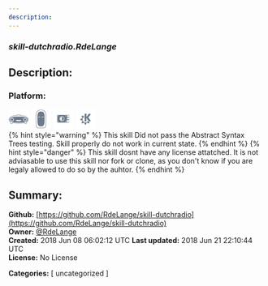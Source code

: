 ```yaml
---
description: 
---
```


### _skill-dutchradio.RdeLange_  
## Description:  
  
  
  
### Platform:  
 ![Mark I](../.gitbook/assets/mark-1-icon.png)  ![Mark II](../.gitbook/assets/mark-2-icon.png)  ![Picroft](../.gitbook/assets/picroft-icon.png)  ![plasmoid](../.gitbook/assets/kde.png)   
{% hint style="warning" %}
This skill Did not pass the Abstract Syntax Trees testing. Skill properly do not work in current state.
{% endhint %}
{% hint style="danger" %}
This skill dosnt have any license attatched. It is not adviasable to use this skill nor fork or clone, as you don't know if you are legaly allowed to do so by the auhtor.
{% endhint %}
  
## Summary:  
**Github:** [https://github.com/RdeLange/skill-dutchradio](https://github.com/RdeLange/skill-dutchradio)  
**Owner:** [@RdeLange](https://github.com/RdeLange)  
**Created:** 2018 Jun 08 06:02:12 UTC  **Last updated:** 2018 Jun 21 22:10:44 UTC  
**License:** No License  
  
**Categories:** [ uncategorized ]   
